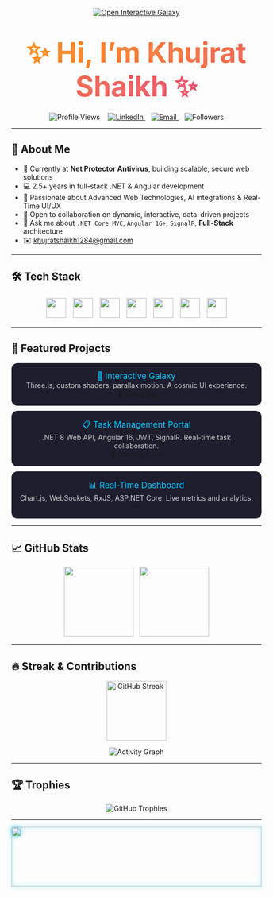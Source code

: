 <!-- Centered Galaxy Button -->
<p align="center">
  <a href="https://khujrat17.github.io/khujrat17/interactive-galaxy.html" target="_blank" rel="noopener">
    <img alt="Open Interactive Galaxy" src="https://img.shields.io/badge/View%20Interactive%20Galaxy-Open-blue?style=for-the-badge&logo=three.js" />
  </a>
</p>

<!-- Animated Gradient Title -->
<style>
@keyframes gradientMove {
  0% { background-position: 0% 50%; }
  50% { background-position: 100% 50%; }
  100% { background-position: 0% 50%; }
}
.gradient-text {
  background: linear-gradient(90deg, #ff8a00, #e52e71, #9d50bb, #00c6ff);
  background-size: 400% 400%;
  -webkit-background-clip: text;
  color: transparent;
  animation: gradientMove 8s ease infinite;
  text-shadow: 0 0 20px rgba(255,255,255,0.3);
  font-size: 2em;
}
</style>

<h1 align="center">
  <span class="gradient-text">✨ Hi, I’m Khujrat Shaikh ✨</span>
</h1>

<!-- Contact & Stats -->
<p align="center">
  <img src="https://komarev.com/ghpvc/?username=khujrat17&label=Profile%20Views&color=0e75b6&style=flat" alt="Profile Views" />
  &nbsp;&nbsp;
  <a href="https://www.linkedin.com/in/khujrat-shaikh-8823a5203/" target="_blank">
    <img src="https://img.shields.io/badge/LinkedIn-Connect%20with%20Me-blue?style=flat&logo=linkedin" alt="LinkedIn" />
  </a>
  &nbsp;&nbsp;
  <a href="mailto:khujratshaikh1284@gmail.com">
    <img src="https://img.shields.io/badge/Email-Contact%20Me-red?style=flat&logo=gmail" alt="Email" />
  </a>
  &nbsp;&nbsp;
  <img src="https://img.shields.io/github/followers/khujrat17?label=Followers&style=flat&color=brightgreen" alt="Followers" />
</p>

<hr />

## 💫 About Me
- 🚀 Currently at **Net Protector Antivirus**, building scalable, secure web solutions  
- 💻 2.5+ years in full-stack .NET & Angular development  
- 🌱 Passionate about Advanced Web Technologies, AI integrations & Real-Time UI/UX  
- 🤝 Open to collaboration on dynamic, interactive, data-driven projects  
- 💬 Ask me about `.NET Core MVC`, `Angular 16+`, `SignalR`, **Full-Stack** architecture  
- ✉️ [khujratshaikh1284@gmail.com](mailto:khujratshaikh1284@gmail.com)

<hr />

## 🛠 Tech Stack

<style>
  .tech-icon {
    transition: transform 0.3s ease, filter 0.3s ease;
    margin: 5px;
  }
  .tech-icon:hover {
    transform: scale(1.2);
    filter: drop-shadow(0 0 5px #00c6ff);
  }
</style>

<p align="center">
  <img class="tech-icon" src="https://skillicons.dev/icons?i=csharp" height="40" />
  <img class="tech-icon" src="https://skillicons.dev/icons?i=dotnet" height="40" />
  <img class="tech-icon" src="https://skillicons.dev/icons?i=angular" height="40" />
  <img class="tech-icon" src="https://skillicons.dev/icons?i=bootstrap" height="40" />
  <img class="tech-icon" src="https://skillicons.dev/icons?i=html,css,js" height="40" />
  <img class="tech-icon" src="https://skillicons.dev/icons?i=ajax,jquery,mysql" height="40" />
  <img class="tech-icon" src="https://skillicons.dev/icons?i=postman,git,github,visualstudio" height="40" />
</p>

<hr />

## 🔭 Featured Projects

<style>
.project-card {
  background: #1e1e2f;
  border-radius: 12px;
  padding: 16px;
  margin: 10px auto;
  max-width: 600px;
  transition: transform 0.3s ease, box-shadow 0.3s ease;
}
.project-card:hover {
  transform: scale(1.03);
  box-shadow: 0 0 15px rgba(255,255,255,0.2);
}
.project-title {
  font-size: 1.2em;
  color: #00c6ff;
}
.project-desc {
  color: #ccc;
}
</style>

<div align="center">
  <div class="project-card">
    <div class="project-title">🌌 Interactive Galaxy</div>
    <div class="project-desc">Three.js, custom shaders, parallax motion. A cosmic UI experience.</div>
    <a href="https://khujrat17.github.io/khujrat17/interactive-galaxy.html" target="_blank">🔗 View Live</a>
  </div>

  <div class="project-card">
    <div class="project-title">📋 Task Management Portal</div>
    <div class="project-desc">.NET 8 Web API, Angular 16, JWT, SignalR. Real-time task collaboration.</div>
    <span>🚧 Coming Soon</span>
  </div>

  <div class="project-card">
    <div class="project-title">📊 Real-Time Dashboard</div>
    <div class="project-desc">Chart.js, WebSockets, RxJS, ASP.NET Core. Live metrics and analytics.</div>
    <span>—</span>
  </div>
</div>

<hr />

## 📈 GitHub Stats

<p align="center">
  <img src="https://github-readme-stats.vercel.app/api?username=khujrat17&theme=dark&show_icons=true&count_private=true&hide_border=true" height="140" />
  &nbsp;
  <img src="https://github-readme-stats.vercel.app/api/top-langs/?username=khujrat17&layout=compact&theme=dark&hide_border=true" height="140" />
</p>

<hr />

## 🔥 Streak & Contributions

<p align="center">
  <img src="https://streak-stats.demolab.com?user=khujrat17&theme=dark&hide_border=true" alt="GitHub Streak" height="120" />
</p>
<p align="center">
  <img src="https://github-readme-activity-graph.vercel.app/graph?username=khujrat17&theme=dark&hide_border=true" alt="Activity Graph" />
</p>

<hr />

## 🏆 Trophies

<p align="center">
  <img src="https://github-profile-trophy.vercel.app/?username=khujrat17&theme=dark&no-frame=true&row=1&margin-w=5" alt="GitHub Trophies" />
</p>

<hr />

<!-- Starry Footer -->
<style>
.footer-stars {
  filter: drop-shadow(0 0 5px #00c6ff);
}
</style>

<p align="center">
  <img class="footer-stars" src="https://raw.githubusercontent.com/klaudiasiewert/Galaxy-Animation/main/stars.gif" width="100%" height="120" />
</p>
